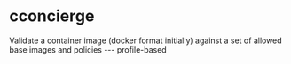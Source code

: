 # cconcierge
Validate a container image (docker format initially) against a set of allowed base images and policies --- profile-based
